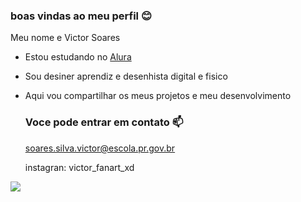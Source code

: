 ### boas vindas ao meu perfil 😊

Meu nome e Victor Soares 

- Estou estudando no [Alura](https://www.alura.com.br)
- Sou desiner aprendiz e desenhista digital e fisico
- Aqui vou compartilhar os meus projetos e meu desenvolvimento

  ### Voce pode entrar em contato 📫

  soares.silva.victor@escola.pr.gov.br
  
  instagran: victor_fanart_xd


![](https://media.tenor.com/RbmvWMGH2fsAAAAd/jojo-anime.gif)




